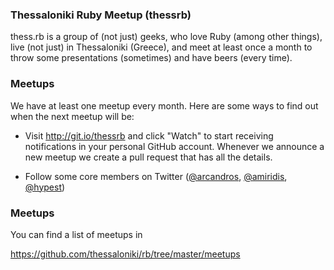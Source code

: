 ### Thessaloniki Ruby Meetup (thessrb)

thess.rb is a group of (not just) geeks, who love Ruby (among other things),
live (not just) in Thessaloniki (Greece), and meet at least once a month to
throw some presentations (sometimes) and have beers (every time).

### Meetups

We have at least one meetup every month. Here are some ways to find out when the
next meetup will be:

* Visit http://git.io/thessrb and click "Watch" to start receiving notifications
  in your personal GitHub account. Whenever we announce a new meetup we create a
  pull request that has all the details.

* Follow some core members on Twitter
  ([@arcandros](https://twitter.com/arcandros),
  [@amiridis](https://twitter.com/amiridis),
  [@hypest](https://twitter.com/hypest))

### Meetups

You can find a list of meetups in

https://github.com/thessaloniki/rb/tree/master/meetups
